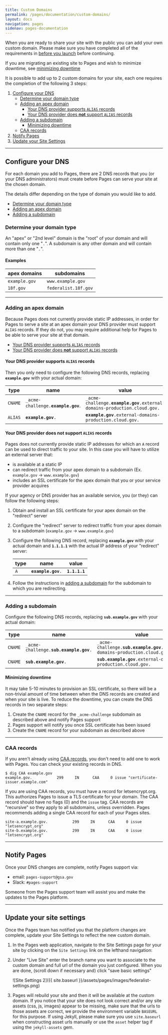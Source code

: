 ```yaml
---
title: Custom Domains
permalink: /pages/documentation/custom-domains/
layout: docs
navigation: pages
sidenav: pages-documentation
---
```


When you are ready to share your site with the public you can add your own custom domain. Please make sure you have completed all of the requirements in [before you launch]({{site.baseurl}}/pages/documentation/before-you-launch#requirements) before continuing.

If you are migrating an existing site to Pages and wish to minimize downtime, see [minimizing downtime](#minimizing-downtime)

It is possible to add up to 2 custom domains for your site, each one requires the completion of the following 3 steps:

1. [Configure your DNS](#configure-your-dns)
    * [Determine your domain type](#determine-your-domain-type)
    * [Adding an apex domain](#adding-an-apex-domain)
        - [Your DNS provider supports `ALIAS` records](#your-dns-provider-supports-alias-records)
        - [Your DNS provider does **not** support `ALIAS` records](#your-dns-provider-does-not-support-alias-records)
    * [Adding a subdomain](#adding-a-subdomain)
        - [Minimizing downtime](#minimizing-downtime)
    * [CAA records](#caa-records)
2. [Notify Pages](#notify-pages)
3. [Update your Site Settings](#update-your-site-settings)

---

## Configure your DNS

For each domain you add to Pages, there are 2 DNS records that you (or your DNS administrators) must create before Pages can serve your site at the chosen domain.

The details differ depending on the type of domain you would like to add.

- [Determine your domain type](#determine-your-domain-type)
- [Adding an apex domain](#adding-an-apex-domain)
- [Adding a subdomain](#adding-a-subdomain)

### Determine your domain type
An "apex" or "2nd level" domain is the "root" of your domain and will contain only one "`.`". A subdomain is any other domain and will contain more than one "`.`".

#### Examples

| apex domains  | subdomains           |
| ------------- | -------------------- |
| `example.gov` | `www.example.gov`    | 
| `18f.gov`     | `federalist.18f.gov` |

---

### Adding an apex domain

Because Pages does not currently provide static IP addresses, in order for Pages to serve a site at an apex domain your DNS provider must support `ALIAS` records. If they do not, you may require additional help for Pages to be able to serve your site at that domain.

- [Your DNS provider supports `ALIAS` records](#your-dns-provider-supports-alias-records)
- [Your DNS provider does **not** support `ALIAS` records](#your-dns-provider-does-not-support-alias-records)

#### Your DNS provider supports `ALIAS` records

Then you only need to configure the following DNS records, replacing **`example.gov`** with your actual domain:

| type | name | value |
| ---- | ---- | ----- |
| `CNAME` | `_acme-challenge.`**`example.gov`**. | `_acme-challenge.`**`example.gov`**`.external-domains-production.cloud.gov.` |
| `ALIAS` | **`example.gov`**`.` | **`example.gov`**`.external-domains-production.cloud.gov.` |

#### Your DNS provider does **not** support `ALIAS` records
Pages does not currently provide static IP addresses for which an `A` record can be used to direct traffic to your site. In this case you will have to utilize an external server that:
- is available at a static IP
- can redirect traffic from your apex domain to a subdomain (Ex. `example.gov` -> `www.example.gov`)
- includes an SSL certificate for the apex domain that you or your service provider acquires

If your agency or DNS provider has an available service, you (or they) can follow the following steps:

1. Obtain and install an SSL certificate for your apex domain on the "redirect" server
2. Configure the "redirect" server to redirect traffic from your apex domain to a subdomain (`example.gov` -> `www.example.gov`)
3. Configure the following DNS record, replacing **`example.gov`** with your actual domain and **`1.1.1.1`** with the actual IP address of your "redirect" server:

    | type | name | value |
    | ---- | ---- | ----- |
    | `A` | **`example.gov`**`.` | **`1.1.1.1`** |

4. Follow the instructions in [adding a subdomain](#adding-a-subdomain) for the subdomain to which you are redirecting.

---

### Adding a subdomain
Configure the following DNS records, replacing **`sub.example.gov`** with your actual domain:

| type | name | value |
| ---- | ---- | ----- |
| `CNAME` | `_acme-challenge.`**`sub.example.gov`**`.` | `_acme-challenge.`**`sub.example.gov`**`.external-domains-production.cloud.gov.` |
| `CNAME` | **`sub.example.gov`**`.` | **`sub.example.gov`**`.external-domains-production.cloud.gov.` |

#### Minimizing downtime
It may take 5-10 minutes to provision an SSL certificate, so there will be a non-trivial amount of time between when the DNS records are created and when your site is live. To reduce the downtime, you can create the DNS records in two separate steps:
1. Create the `CNAME` record for the `_acme-challenge` subdomain as described above and notify Pages support
2. Pages support will notify you once SSL certificate has been issued
3. Create the `CNAME` record for your subdomain as described above

---

### CAA records

If you aren't already using [CAA records](https://en.wikipedia.org/wiki/DNS_Certification_Authority_Authorization), you don't need to add one to work with Pages. You can check your existing records in DNS.

    $ dig CAA example.gov
    example.gov.           299     IN      CAA     0 issue "certificate-issuer.example.com"

If you are using CAA records, you must have a record for letsencrypt.org. This authorizes Pages to issue a TLS certificate for your domain. The CAA record should have no flags (0) and the `issue` tag. CAA records are "recursive" so they apply to all subdomains, unless overridden. Pages recommends adding a single CAA record for each of your Pages sites.

    site-a.example.gov.           299     IN      CAA     0 issue "letsencrypt.org"
    site-b.example.gov.           299     IN      CAA     0 issue "letsencrypt.org"

---

## Notify Pages
Once your DNS changes are complete, notify Pages support via:
- email: `pages-support@gsa.gov`
- Slack: `#pages-support`

Someone from the Pages support team will assist you and make the updates to the Pages platform.

---

## Update your site settings
Once the Pages team has notified you that the platform changes are complete, update your Site Settings to reflect the new custom domain.

1. In the Pages web application, navigate to the Site Settings page for your site by clicking on the `Site Settings` link on the lefthand navigation:

2. Under "Live Site" enter the branch name you want to associate to the custom domain and full url of the domain you just configured. When you are done, (scroll down if necessary and) click "save basic settings"

    ![Site Settings 2]({{ site.baseurl }}/assets/pages/images/federalist-settings.png)

3. Pages will rebuild your site and then it will be available at the custom domain. If you notice that your site does not look correct and/or any site assets (css, js, images) appear to be missing, make sure that the urls to those assets are correct, we provide the environment variable `BASEURL` for this purpose. If using Jekyll, please make sure you use `site.baseurl` when constructing asset urls manually or use the `asset` helper tag if using the `jekyll-assets` gem.